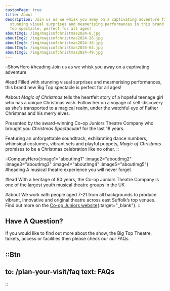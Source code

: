 ```yaml
---
customPage: true
title: About
description: Join us as we whisk you away on a captivating adventure filled with
  stunning visual surprises and mesmerising performances in this brand new Big
  Top spectacle, perfect for all ages!
aboutImg1: /img/magicofchristmas2024-8.jpg
aboutImg2: /img/magicofchristmas2024-26.jpg
aboutImg3: /img/magicofchristmas2024-36.jpg
aboutImg4: /img/magicofchristmas2024-63.jpg
aboutImg5: /img/magicofchristmas2024-49.jpg
---
```

::ShowHero
#heading
Join us as we whisk you away on a captivating adventure

#lead
Filled with stunning visual surprises and mesmerising performances, this brand new Big Top spectacle is perfect for all ages!

#about
*Magic of Christmas* tells the heartfelt story of a hopeful teenage girl who has a unique Christmas wish. Follow her on a voyage of self-discovery as she's transported to a magical realm, under the watchful eye of Father Christmas and his merry elves.

Presented by the award-winning Co-op Juniors Theatre Company who brought you 
*Christmas Spectacular!* for the last 18 years. 

Featuring an unforgettable soundtrack, exhilarating dance numbers, whimsical costumes, vibrant sets and playful puppets, *Magic of Christmas* promises to be a Christmas celebration like no other.
::

::CompanyHero{:image1="aboutImg1" :image2="aboutImg2" :image3="aboutImg3" :image4="aboutImg4" :image5="aboutImg5"}
#heading
A musical theatre experience you will never forget

#lead
With a heritage of 80 years, the Co-op Juniors Theatre Company is one of the largest youth musical theatre groups in the UK

#about
We work with people aged 7-21 from all backgrounds to produce vibrant, innovative and original theatre across east Suffolk’s top venues. Find out more on the [Co-op Juniors website](https://www.coopjuniors.co.uk){:target="_blank"}.
::

<div class="font-serif mx-auto max-w-prose px-8 pb-32 prose prose-invert lg:prose-lg">

## Have A Question?

If you would like to find out more about the show, the Big Top Theatre, tickets, access or facilities then please check our our FAQs.

::Btn
---
to: /plan-your-visit/faq
text: FAQs
---
::

</div>
